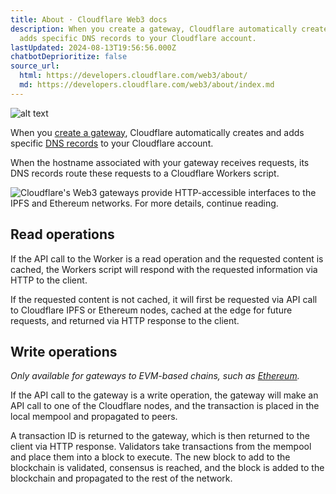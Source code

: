 ```yaml
---
title: About · Cloudflare Web3 docs
description: When you create a gateway, Cloudflare automatically creates and
  adds specific DNS records to your Cloudflare account.
lastUpdated: 2024-08-13T19:56:56.000Z
chatbotDeprioritize: false
source_url:
  html: https://developers.cloudflare.com/web3/about/
  md: https://developers.cloudflare.com/web3/about/index.md
---
```

![alt text](image.png)

When you [create a gateway](https://developers.cloudflare.com/web3/how-to/manage-gateways/#create-a-gateway), Cloudflare automatically creates and adds specific [DNS records](https://developers.cloudflare.com/web3/reference/gateway-dns-records/) to your Cloudflare account.

When the hostname associated with your gateway receives requests, its DNS records route these requests to a Cloudflare Workers script.

![Cloudflare's Web3 gateways provide HTTP-accessible interfaces to the IPFS and Ethereum networks. For more details, continue reading.](https://developers.cloudflare.com/_astro/web3-gateway-flow-diagram.C8S74hHM_dA5CF.webp)

## Read operations

If the API call to the Worker is a read operation and the requested content is cached, the Workers script will respond with the requested information via HTTP to the client.

If the requested content is not cached, it will first be requested via API call to Cloudflare IPFS or Ethereum nodes, cached at the edge for future requests, and returned via HTTP response to the client.

## Write operations

*Only available for gateways to EVM-based chains, such as [Ethereum](https://developers.cloudflare.com/web3/how-to/use-ethereum-gateway).*

If the API call to the gateway is a write operation, the gateway will make an API call to one of the Cloudflare nodes, and the transaction is placed in the local mempool and propagated to peers.

A transaction ID is returned to the gateway, which is then returned to the client via HTTP response. Validators take transactions from the mempool and place them into a block to execute. The new block to add to the blockchain is validated, consensus is reached, and the block is added to the blockchain and propagated to the rest of the network.

